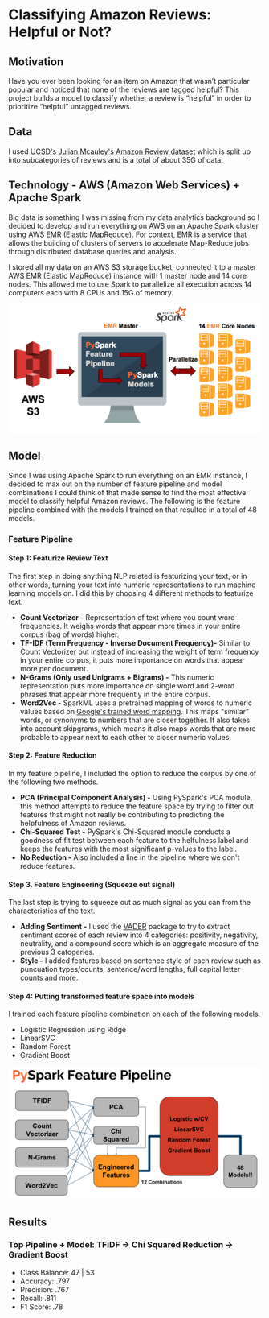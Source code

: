 # Classifying Amazon Reviews: Helpful or Not?

## Motivation

Have you ever been looking for an item on Amazon that wasn’t particular popular and noticed that none of the reviews are tagged helpful? This project builds a model to classify whether a review is “helpful” in order to prioritize “helpful” untagged reviews.

## Data

I used [UCSD's Julian Mcauley's Amazon Review dataset](http://jmcauley.ucsd.edu/data/amazon/links.html) which is split up into subcategories of reviews and is a total of about 35G of data.

## Technology - AWS (Amazon Web Services) + Apache Spark

Big data is something I was missing from my data analytics background so I decided to develop and run everything on AWS on an Apache Spark cluster using AWS EMR (Elastic MapReduce). For context, EMR is a service that allows the building of clusters of servers to accelerate Map-Reduce jobs through distributed database queries and analysis.

I stored all my data on an AWS S3 storage bucket, connected it to a master AWS EMR (Elastic MapReduce) instance with 1 master node and 14 core nodes. This allowed me to use Spark to parallelize all execution across 14 computers each with 8 CPUs and 15G of memory.

![images/aws_workflow.png](images/aws_workflow.png)

## Model

Since I was using Apache Spark to run everything on an EMR instance, I decided to max out on the number of feature pipeline and model combinations I could think of that made sense to find the most effective model to classify helpful Amazon reviews. The following is the feature pipeline combined with the models I trained on that resulted in a total of 48 models.

### Feature Pipeline

#### Step 1: Featurize Review Text
The first step in doing anything NLP related is featurizing your text, or in other words, turning your text into numeric representations to run machine learning models on. I did this by choosing 4 different methods to featurize text.

- **Count Vectorizer -** Representation of text where you count word frequencies. It weighs words that appear more times in your entire corpus (bag of words) higher.
- **TF-IDF (Term Frequency - Inverse Document Frequency)-** Similar to Count Vectorizer but instead of increasing the weight of term frequency in your entire corpus, it puts more importance on words that appear more per document.
- **N-Grams (Only used Unigrams + Bigrams) -** This numeric representation puts more importance on single word and 2-word phrases that appear more frequently in the entire corpus.
- **Word2Vec -** SparkML uses a pretrained mapping of words to numeric values based on [Google's trained word mapping](https://code.google.com/archive/p/word2vec/). This maps "similar" words, or synonyms to numbers that are closer together. It also takes into account skipgrams, which means it also maps words that are more probable to appear next to each other to closer numeric values.

#### Step 2: Feature Reduction
In my feature pipeline, I included the option to reduce the corpus by one of the following two methods.

- **PCA (Principal Component Analysis) -** Using PySpark's PCA module, this method attempts to reduce the feature space by trying to filter out features that might not really be contributing to predicting the helpfulness of Amazon reviews.
- **Chi-Squared Test -** PySpark's Chi-Squared module conducts a goodness of fit test between each feature to the helfulness label and keeps the features with the most significant p-values to the label.
- **No Reduction -** Also included a line in the pipeline where we don't reduce features.

#### Step 3. Feature Engineering (Squeeze out signal)
The last step is trying to squeeze out as much signal as you can from the characteristics of the text.

- **Adding Sentiment -** I used the [VADER](https://github.com/cjhutto/vaderSentiment) package to try to extract sentiment scores of each review into 4 categories: positivity, negativity, neutrality, and a compound score which is an aggregate measure of the previous 3 catogeries.
- **Style -** I added features based on sentence style of each review such as puncuation types/counts, sentence/word lengths, full capital letter counts and more.

#### Step 4: Putting transformed feature space into models
I trained each feature pipeline combination on each of the following models.
- Logistic Regression using Ridge
- LinearSVC
- Random Forest
- Gradient Boost

![images/pyspark_feature_pipeline.png](images/pyspark_feature_pipeline.png)

## Results

### Top Pipeline + Model: TFIDF -> Chi Squared Reduction -> Gradient Boost
- Class Balance: 47 | 53
- Accuracy: .797
- Precision: .767
- Recall: .811
- F1 Score: .78
